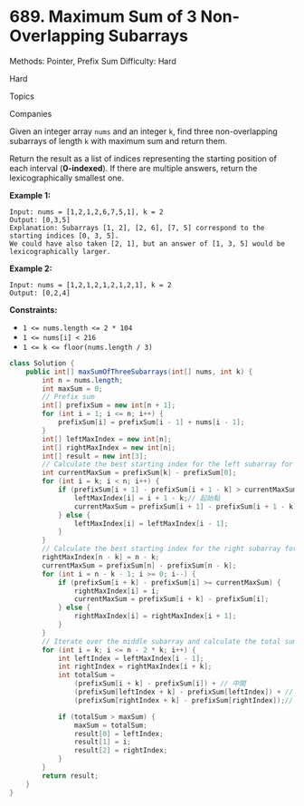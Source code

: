 # 689. Maximum Sum of 3 Non-Overlapping Subarrays

Methods: Pointer, Prefix Sum
Difficulty: Hard

Hard

Topics

Companies

Given an integer array `nums` and an integer `k`, find three non-overlapping subarrays of length `k` with maximum sum and return them.

Return the result as a list of indices representing the starting position of each interval (**0-indexed**). If there are multiple answers, return the lexicographically smallest one.

**Example 1:**

```
Input: nums = [1,2,1,2,6,7,5,1], k = 2
Output: [0,3,5]
Explanation: Subarrays [1, 2], [2, 6], [7, 5] correspond to the starting indices [0, 3, 5].
We could have also taken [2, 1], but an answer of [1, 3, 5] would be lexicographically larger.

```

**Example 2:**

```
Input: nums = [1,2,1,2,1,2,1,2,1], k = 2
Output: [0,2,4]

```

**Constraints:**

- `1 <= nums.length <= 2 * 104`
- `1 <= nums[i] < 216`
- `1 <= k <= floor(nums.length / 3)`

```java
class Solution {
    public int[] maxSumOfThreeSubarrays(int[] nums, int k) {
        int n = nums.length;
        int maxSum = 0;
        // Prefix sum 
        int[] prefixSum = new int[n + 1];
        for (int i = 1; i <= n; i++) {
            prefixSum[i] = prefixSum[i - 1] + nums[i - 1];
        }
        int[] leftMaxIndex = new int[n];
        int[] rightMaxIndex = new int[n];
        int[] result = new int[3];
        // Calculate the best starting index for the left subarray for each position
        int currentMaxSum = prefixSum[k] - prefixSum[0];
        for (int i = k; i < n; i++) {
            if (prefixSum[i + 1] - prefixSum[i + 1 - k] > currentMaxSum) {
                leftMaxIndex[i] = i + 1 - k;// 起始點
                currentMaxSum = prefixSum[i + 1] - prefixSum[i + 1 - k];
            } else {
                leftMaxIndex[i] = leftMaxIndex[i - 1];
            }
        }
        // Calculate the best starting index for the right subarray for each position
        rightMaxIndex[n - k] = n - k;
        currentMaxSum = prefixSum[n] - prefixSum[n - k];
        for (int i = n - k - 1; i >= 0; i--) {
            if (prefixSum[i + k] - prefixSum[i] >= currentMaxSum) {
                rightMaxIndex[i] = i;
                currentMaxSum = prefixSum[i + k] - prefixSum[i];
            } else {
                rightMaxIndex[i] = rightMaxIndex[i + 1];
            }
        }
        // Iterate over the middle subarray and calculate the total sum for all valid combinations
        for (int i = k; i <= n - 2 * k; i++) {
            int leftIndex = leftMaxIndex[i - 1];
            int rightIndex = rightMaxIndex[i + k];
            int totalSum =
                (prefixSum[i + k] - prefixSum[i]) + // 中間
                (prefixSum[leftIndex + k] - prefixSum[leftIndex]) + // 左邊
                (prefixSum[rightIndex + k] - prefixSum[rightIndex]);// 右邊

            if (totalSum > maxSum) {
                maxSum = totalSum;
                result[0] = leftIndex;
                result[1] = i;
                result[2] = rightIndex;
            }
        }
        return result;
    }
}
```